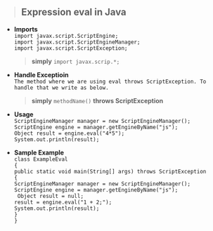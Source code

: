 > ## Expression eval in Java
- **Imports**</br>
  `import javax.script.ScriptEngine;`</br>
  `import javax.script.ScriptEngineManager;`</br>
  `import javax.script.ScriptException;`</br>
  > **simply** `import javax.scrip.*;`

- **Handle Exceptioin**</br>
  `The method where we are using eval throws ScriptException. To handle that we write as below.`
  > **simply** `methodName()` **throws ScriptException**
  
- **Usage**</br>
  `ScriptEngineManager manager = new ScriptEngineManager();`</br>
  `ScriptEngine engine = manager.getEngineByName("js");`</br>
  `Object result = engine.eval("4*5");`</br>
  `System.out.println(result);`</br>
  
- **Sample Example**</br>
  `class ExampleEval`</br>
  `{`</br>
      `public static void main(String[] args) throws ScriptException`</br>
      `{`</br>
          `ScriptEngineManager manager = new ScriptEngineManager();`</br>
          `ScriptEngine engine = manager.getEngineByName("js");`</br>
          ` Object result = null;`</br>
          `result = engine.eval("1 + 2;");`</br>
          `System.out.println(result);`</br>
      `}`</br>
  `}`</br>
